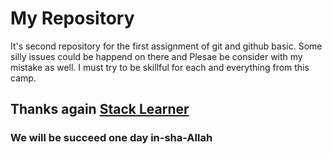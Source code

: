 # My Repository

It's second repository for the first assignment of git and github basic. Some silly issues could be happend on there and Plesae be consider with my mistake as well. I must try to be skillful for each and everything from this camp.

## Thanks again [Stack Learner](https://courses.stackschool.co/)
### We will be succeed one day in-sha-Allah 